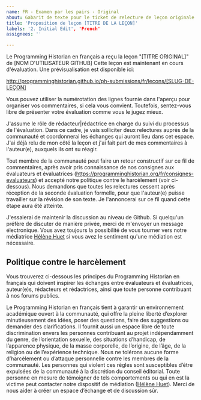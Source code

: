 ```yaml
---
name: FR - Examen par les pairs - Original
about: Gabarit de texte pour le ticket de relecture de leçon originale
title: 'Proposition de leçon [TITRE DE LA LEÇON]'
labels: '2. Initial Edit', 'French'
assignees: ''

---
```


Le Programming Historian en français a reçu la leçon  "[TITRE ORIGINAL]" de [NOM D'UTILISATEUR GITHUB] Cette leçon est maintenant en cours d'évaluation. Une prévisualisation est disponible ici: 

http://programminghistorian.github.io/ph-submissions/fr/lecons/[SLUG-DE-LEÇON]

Vous pouvez utiliser la numérotation des lignes fournie dans l'aperçu pour organiser vos commentaires, si cela vous convient. Toutefois, sentez-vous libre de présenter votre évaluation comme vous le jugez mieux. 

J'assume le rôle de rédacteur|rédactrice en charge du suivi du processus de l'évaluation. Dans ce cadre, je vais solliciter deux relectures auprès de la communauté et coordonnerai les échanges qui auront lieu dans cet espace. J'ai déjà relu de mon côté la leçon et j'ai fait part de mes commentaires à l'auteur(e), auxquels ils ont su réagir. 

Tout membre de la communauté peut faire un retour constructif sur ce fil de commentaires, après avoir pris connaissance de nos consignes aux évaluateurs et évaluatrices (https://programminghistorian.org/fr/consignes-evaluateurs) et accepté notre politique contre le harcèlement (voir ci-dessous). Nous demandons que toutes les relectures cessent après réception de la seconde évaluation formelle, pour que l'auteur(e) puisse travailler sur la révision de son texte. Je l'annoncerai sur ce fil quand cette étape aura été atteinte.

J'essaierai de maintenir la discussion au niveau de Github. Si quelqu'un préfère de discuter de manière privée, merci de m'envoyer un message électronique. Vous avez toujours la possibilité de vous tourner vers notre médiatrice [Hélène Huet](mailto:hhuet@ufl.edu) si vous avez le sentiment qu'une médiation est nécessaire.        

## Politique contre le harcèlement

Vous trouverez ci-dessous les principes du Programming Historian en français qui doivent inspirer les échanges entre évaluateurs et évaluatrices, auteur(e)s, rédacteurs et rédactrices, ainsi que toute personne contribuant à nos forums publics.

Le Programming Historian en français tient à garantir un environnement académique ouvert à la communauté, qui offre la pleine liberté d’explorer minutieusement des idées, poser des questions, faire des suggestions ou demander des clarifications. Il fournit aussi un espace libre de toute discrimination envers les personnes contribuant au projet indépendamment du genre, de l’orientation sexuelle, des situations d’handicap, de l’apparence physique, de la masse corporelle, de l’origine, de l’âge, de la religion ou de l’expérience technique. Nous ne tolérons aucune forme d’harcèlement ou d’attaque personnelle contre les membres de la communauté. Les personnes qui violent ces règles sont susceptibles d’être expulsées de la communauté à la discrétion du conseil éditorial. Toute personne en mesure de témoigner de tels comportements ou qui en est la victime peut contacter notre dispositif de médiation ([Hélène Huet](mailto:hhuet@ufl.edu)). Merci de nous aider à créer un espace d’échange et de discussion sûr.
